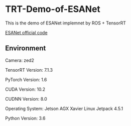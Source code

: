 # TRT-Demo-of-ESANet
This is the demo of ESANet implemnet by ROS + TensorRT

[ESANet official code](https://github.com/TUI-NICR/ESANet)

## Environment
Camera: zed2

TensorRT Version: 7.1.3

PyTorch Version: 1.6

CUDA Version: 10.2

CUDNN Version: 8.0

Operating System: Jetson AGX Xavier Linux Jetpack 4.5.1

Python Version: 3.6
